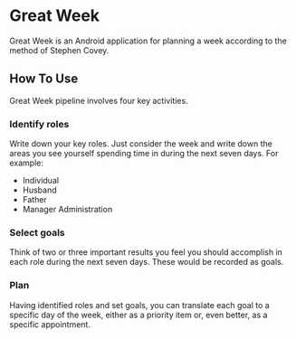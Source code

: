 # Great Week

Great Week is an Android application for planning a week according to the method of Stephen Covey.

## How To Use

Great Week pipeline involves four key activities.

### Identify roles

Write down your key roles. Just consider the week and write down the areas you see yourself spending time in during the next seven days. For example:

- Individual
- Husband
- Father
- Manager Administration

### Select goals

Think of two or three important results you feel you should accomplish in each role during the next seven days. These would be recorded as goals.

### Plan

Having identified roles and set goals, you can translate each goal to a specific day of the week, either as a priority item or, even better, as a specific appointment.
